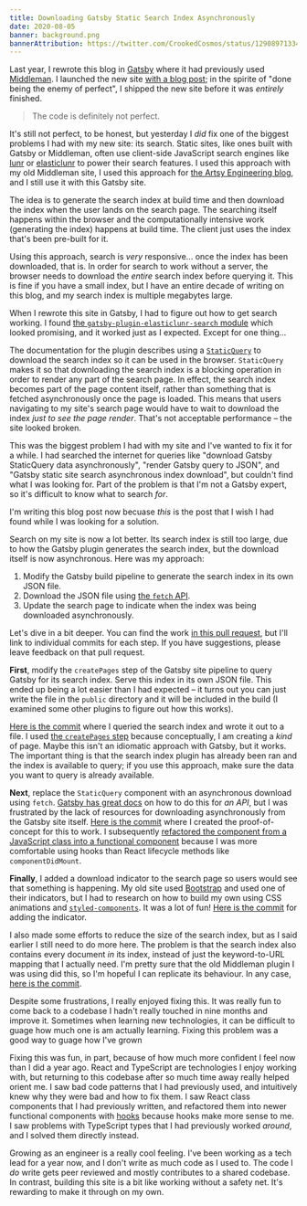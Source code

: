```yaml
---
title: Downloading Gatsby Static Search Index Asynchronously
date: 2020-08-05
banner: background.png
bannerAttribution: https://twitter.com/CrookedCosmos/status/1290897133474844673
---
```


Last year, I rewrote this blog in [Gatsby](https://www.gatsbyjs.org) where it had previously used [Middleman](https://middlemanapp.com). I launched the new site [with a blog post](/blog/gatsby-for-great-good/); in the spirite of "done being the enemy of perfect", I shipped the new site before it was _entirely_ finished.

> The code is definitely not perfect.

It's still not perfect, to be honest, but yesterday I _did_ fix one of the biggest problems I had with my new site: its search. Static sites, like ones built with Gatsby or Middleman, often use client-side JavaScript search engines like [lunr](https://lunrjs.com) or [elasticlunr](http://elasticlunr.com) to power their search features. I used this approach with my old Middleman site, I used this approach for [the Artsy Engineering blog](https://github.com/artsy/artsy.github.io/pull/332), and I still use it with this Gatsby site.

The idea is to generate the search index at build time and then download the index when the user lands on the search page. The searching itself happens within the browser and the computationally intensive work (generating the index) happens at build time. The client just uses the index that's been pre-built for it.

Using this approach, search is _very_ responsive... once the index has been downloaded, that is. In order for search to work without a server, the browser needs to download the _entire_ search index before querying it. This is fine if you have a small index, but I have an entire decade of writing on this blog, and my search index is multiple megabytes large.

When I rewrote this site in Gatsby, I had to figure out how to get search working. I found [the `gatsby-plugin-elasticlunr-search` module](https://github.com/andrew-codes/gatsby-plugin-elasticlunr-search) which looked promising, and it worked just as I expected. Except for one thing...

The documentation for the plugin describes using a [`StaticQuery`](https://www.gatsbyjs.org/docs/static-query/) to download the search index so it can be used in the browser. `StaticQuery` makes it so that downloading the search index is a blocking operation in order to render any part of the search page. In effect, the search index becomes part of the page content itself, rather than something that is fetched asynchronously once the page is loaded. This means that users navigating to my site's search page would have to wait to download the index _just to see the page render_. That's not acceptable performance – the site looked broken.

This was the biggest problem I had with my site and I've wanted to fix it for a while. I had searched the internet for queries like "download Gatsby StaticQuery data asynchronously", "render Gatsby query to JSON", and "Gatsby static site search asynchronous index download", but couldn't find what I was looking for. Part of the problem is that I'm not a Gatsby expert, so it's difficult to know what to search _for_.

I'm writing this blog post now becuase _this_ is the post that I wish I had found while I was looking for a solution.

Search on my site is now a lot better. Its search index is still too large, due to how the Gatsby plugin generates the search index, but the download itself is now asynchronous. Here was my approach:

1. Modify the Gatsby build pipeline to generate the search index in its own JSON file.
2. Download the JSON file using [the `fetch` API](https://developer.mozilla.org/en-US/docs/Web/API/Fetch_API).
3. Update the search page to indicate when the index was being downloaded asynchronously.

Let's dive in a bit deeper. You can find the work [in this pull request](https://github.com/ashfurrow/blog/pull/424), but I'll link to individual commits for each step. If you have suggestions, please leave feedback on that pull request.

**First**, modify the `createPages` step of the Gatsby site pipeline to query Gatsby for its search index. Serve this index in its own JSON file. This ended up being a lot easier than I had expected – it turns out you can just write the file in the `public` directory and it will be included in the build (I examined some other plugins to figure out how this works).

[Here is the commit](https://github.com/ashfurrow/blog/pull/424/commits/90bd5142f2f807df0fb629ce1606246b773e0ea1) where I queried the search index and wrote it out to a file. I used [the `createPages` step](https://www.gatsbyjs.org/docs/node-apis/#createPages) because conceptually, I am creating a _kind_ of page. Maybe this isn't an idiomatic approach with Gatsby, but it works. The important thing is that the search index plugin has already been ran and the index is available to query; if you use this approach, make sure the data you want to query is already available.

**Next**, replace the `StaticQuery` component with an asynchronous download using `fetch`. [Gatsby has great docs](https://www.gatsbyjs.org/docs/data-fetching/) on how to do this for _an API_, but I was frustrated by the lack of resources for downloading asynchronously from the Gatsby site itself. [Here is the commit](https://github.com/ashfurrow/blog/pull/424/commits/bbb3e9ee67ea73d31bbed161b2c8cf1185047d39?diff=unified&w=1) where I created the proof-of-concept for this to work. I subsequently [refactored the component from a JavaScript class into a functional component](https://github.com/ashfurrow/blog/pull/424/commits/a9fd0437e94ee94503910141ba459cb9abc9eb4a?diff=unified&w=1) because I was more comfortable using hooks than React lifecycle methods like `componentDidMount`.

**Finally**, I added a download indicator to the search page so users would see that something is happening. My old site used [Bootstrap](https://getbootstrap.com) and used one of their indicators, but I had to research on how to build my own using CSS animations and [`styled-components`](https://styled-components.com). It was a lot of fun! [Here is the commit](https://github.com/ashfurrow/blog/pull/424/commits/218a171bc2ef3f4e8e29b174dc0497672503a604?diff=unified&w=1) for adding the indicator.

I also made some efforts to reduce the size of the search index, but as I said earlier I still need to do more here. The problem is that the search index also contains every document _in_ its index, instead of just the keyword-to-URL mapping that I actually need. I'm pretty sure that the old Middleman plugin I was using did this, so I'm hopeful I can replicate its behaviour. In any case, [here is the commit](https://github.com/ashfurrow/blog/pull/424/commits/befa8c6e0206803292561b11383c8e7637735cdc).

Despite some frustrations, I really enjoyed fixing this. It was really fun to come back to a codebase I hadn't really touched in nine months and improve it. Sometimes when learning new technologies, it can be difficult to guage how much one is am actually learning. Fixing this problem was a good way to guage how I've grown

Fixing this was fun, in part, because of how much more confident I feel now than I did a year ago. React and TypeScript are technologies I enjoy working with, but returning to this codebase after so much time away really helped orient me. I saw bad code patterns that I had previously used, and intuitively knew why they were bad and how to fix them. I saw React class components that I had previously written, and refactored them into newer functional components with [hooks](https://reactjs.org/docs/hooks-intro.html) because hooks make more sense to me. I saw problems with TypeScript types that I had previously worked _around_, and I solved them directly instead.

Growing as an engineer is a really cool feeling. I've been working as a tech lead for a year now, and I don't write as much code as I used to. The code I _do_ write gets peer reviewed and mostly contributes to a shared codebase. In contrast, building this site is a bit like working without a safety net. It's rewarding to make it through on my own.
